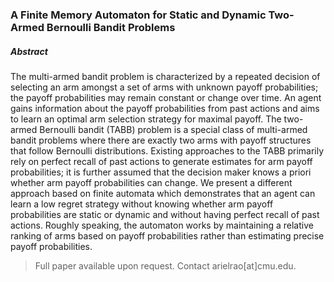 ### A Finite Memory Automaton for Static and Dynamic Two-Armed Bernoulli Bandit Problems

##### Abstract

The multi-armed bandit problem is characterized by a repeated decision of selecting an arm amongst a set of arms with unknown payoff probabilities; the payoff probabilities may remain constant or change over time. An agent gains information about the payoff probabilities from past actions and aims to learn an optimal arm selection strategy for maximal payoff. The two-armed Bernoulli bandit (TABB) problem is a special class of multi-armed bandit problems where there are exactly two arms with payoff structures that follow Bernoulli distributions. Existing approaches to the TABB primarily rely on perfect recall of past actions to generate estimates for arm payoff probabilities; it is further assumed that the decision maker knows a priori whether arm payoff probabilities can change. We present a different approach based on finite automata which demonstrates that an agent can learn a low regret strategy without knowing whether arm payoff probabilities are static or dynamic and without having perfect recall of past actions. Roughly speaking, the automaton works by maintaining a relative ranking of arms based on payoff probabilities rather than estimating precise payoff probabilities.


> Full paper available upon request. 
> Contact arielrao[at]cmu.edu.

